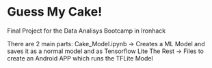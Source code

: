 # Guess My Cake!
Final Project for the Data Analisys Bootcamp in Ironhack

There are 2 main parts:
Cake_Model.ipynb -> Creates a ML Model and saves it as a normal model and as Tensorflow Lite
The Rest -> Files to create an Android APP which runs the TFLite Model


